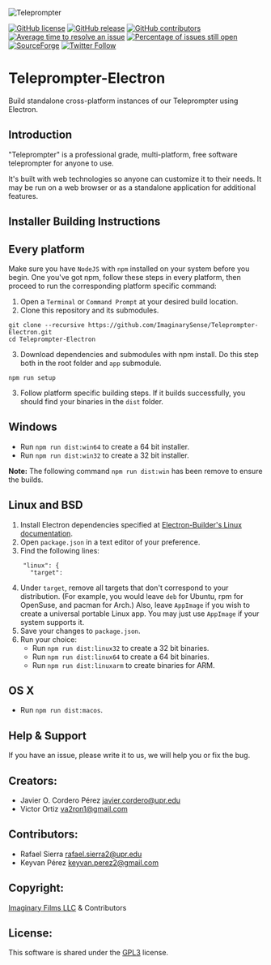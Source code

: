 ![Teleprompter](https://github.com/ImaginarySense/Teleprompter-Electron/raw/master/build/install-spinner.png)

[![GitHub license](https://img.shields.io/badge/license-GPL3-blue.svg)](https://raw.githubusercontent.com/ImaginarySense/Teleprompter-Core/master/LICENSE)
[![GitHub release](https://img.shields.io/github/release/ImaginarySense/Teleprompter-Electron.svg)](https://github.com/ImaginarySense/Teleprompter-Electron/releases)
[![GitHub contributors](https://img.shields.io/github/contributors/ImaginarySense/Teleprompter-Core.svg)](https://github.com/ImaginarySense/Teleprompter-Core/graphs/contributors)
[![Average time to resolve an issue](http://isitmaintained.com/badge/resolution/ImaginarySense/Teleprompter-Core.svg)](http://isitmaintained.com/project/ImaginarySense/Teleprompter-Core "Average time to resolve an issue")
[![Percentage of issues still open](http://isitmaintained.com/badge/open/ImaginarySense/Teleprompter-Core.svg)](http://isitmaintained.com/project/ImaginarySense/Teleprompter-Core "Percentage of issues still open")
[![SourceForge](https://img.shields.io/sourceforge/dw/teleprompter-imaginary-films.svg)](https://sourceforge.net/projects/teleprompter-imaginary-films/)
[![Twitter Follow](https://img.shields.io/twitter/follow/imaginary_tech.svg?style=social&label=Follow)](http://twitter.com/user/imaginary_tech)
# Teleprompter-Electron
Build standalone cross-platform instances of our Teleprompter using Electron.

Introduction
-------------
"Teleprompter" is a professional grade, multi-platform, free software teleprompter for anyone to use.

It's built with web technologies so anyone can customize it to their needs. It may be run on a web browser or as a standalone application for additional features.

Installer Building Instructions
-------------

## Every platform
Make sure you have `NodeJS` with `npm` installed on your system before you begin.
One you've got npm, follow these steps in every platform, then proceed to run the corresponding platform specific command:

1. Open a `Terminal` or `Command Prompt` at your desired build location.
2. Clone this repository and its submodules.
```
git clone --recursive https://github.com/ImaginarySense/Teleprompter-Electron.git
cd Teleprompter-Electron
```
3. Download dependencies and submodules with npm install. Do this step both in the root folder and `app` submodule.
```
npm run setup
```
3. Follow platform specific building steps. If it builds successfully, you should find your binaries in the `dist` folder.

## Windows
* Run `npm run dist:win64` to create a 64 bit installer.
* Run `npm run dist:win32` to create a 32 bit installer.

**Note:** The following command `npm run dist:win` has been remove to ensure the builds.

## Linux and BSD
1. Install Electron dependencies specified at [Electron-Builder's Linux documentation](https://github.com/electron-userland/electron-builder/wiki/Multi-Platform-Build#linux).
2. Open `package.json` in a text editor of your preference.
3. Find the following lines:
```
    "linux": {
      "target":
```
4. Under `target`, remove all targets that don't correspond to your distribution. (For example, you would leave `deb` for Ubuntu, rpm for OpenSuse, and pacman for Arch.) Also, leave `AppImage` if you wish to create a universal portable Linux app. You may just use `AppImage` if your system supports it.
5. Save your changes to `package.json`.
6. Run your choice:
    * Run `npm run dist:linux32` to create a 32 bit binaries.
    * Run `npm run dist:linux64` to create a 64 bit binaries.
    * Run `npm run dist:linuxarm` to create binaries for ARM.

## OS X
* Run `npm run dist:macos`.

Help & Support
-------------
If you have an issue, please write it to us, we will help you or fix the bug.

## Creators:
*  Javier O. Cordero Pérez <javier.cordero@upr.edu>
*  Victor Ortiz <va2ron1@gmail.com>

## Contributors:
*  Rafael Sierra <rafael.sierra2@upr.edu> 
*  Keyvan Pérez <keyvan.perez2@gmail.com>

## Copyright: 
[Imaginary Films LLC](http://imaginary.tech/) & Contributors

## License: 
This software is shared under the [GPL3](https://github.com/ImaginarySense/Teleprompter-Electron/blob/master/LICENSE) license.
